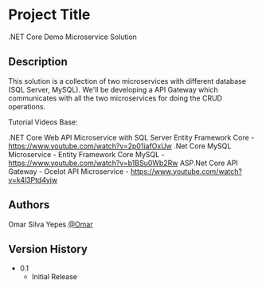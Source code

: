 # Project Title

.NET Core Demo Microservice Solution

## Description

This solution is a collection of two  microservices with different database (SQL Server, MySQL). We'll be developing a API Gateway which communicates with all the two microservices for doing the CRUD operations.

Tutorial Videos Base:

.NET Core Web API Microservice with SQL Server Entity Framework Core - https://www.youtube.com/watch?v=2p01iafOxUw
.Net Core MySQL Microservice - Entity Framework Core MySQL - https://www.youtube.com/watch?v=b1BSu0Wb2Rw
ASP.Net Core API Gateway - Ocelot API Microservice - https://www.youtube.com/watch?v=k4l3Ptd4yjw


## Authors

Omar Silva Yepes 
[@Omar](omar.yepes@hotmail.com)

## Version History

* 0.1
    * Initial Release

